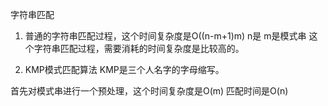 字符串匹配

1. 普通的字符串匹配过程，这个时间复杂度是O((n-m+1)m)
n是
m是模式串
这个字符串匹配过程，需要消耗的时间复杂度是比较高的。

2. KMP模式匹配算法
KMP是三个人名字的字母缩写。

首先对模式串进行一个预处理，这个时间复杂度是O(m)
匹配时间是O(n)
